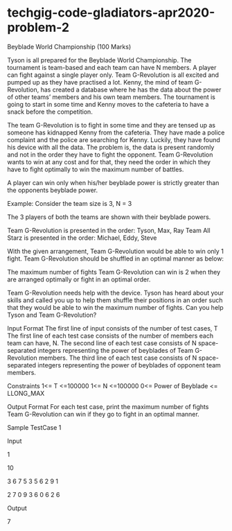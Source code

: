 # techgig-code-gladiators-apr2020-problem-2
Beyblade World Championship (100 Marks)

Tyson is all prepared for the Beyblade World Championship. The tournament is team-based and each team can have N members. A player can fight against a single player only. Team G-Revolution is all excited and pumped up as they have practised a lot. Kenny, the mind of team G-Revolution, has created a database where he has the data about the power of other teams’ members and his own team members. The tournament is going to start in some time and Kenny moves to the cafeteria to have a snack before the competition.

 

The team G-Revolution is to fight in some time and they are tensed up as someone has kidnapped Kenny from the cafeteria. They have made a police complaint and the police are searching for Kenny. Luckily, they have found his device with all the data. The problem is, the data is present randomly and not in the order they have to fight the opponent. Team G-Revolution wants to win at any cost and for that, they need the order in which they have to fight optimally to win the maximum number of battles.

A player can win only when his/her beyblade power is strictly greater than the opponents beyblade power.

Example:
Consider the team size is 3, N = 3


The 3 players of both the teams are shown with their beyblade powers.

 

Team G-Revolution is presented in the order: Tyson, Max, Ray
Team All Starz is presented in the order: Michael, Eddy, Steve

With the given arrangement, Team G-Revolution would be able to win only 1 fight. Team G-Revolution should be shuffled in an optimal manner as below:

 

The maximum number of fights Team G-Revolution can win is 2 when they are arranged optimally or fight in an optimal order.

Team G-Revolution needs help with the device. Tyson has heard about your skills and called you up to help them shuffle their positions in an order such that they would be able to win the maximum number of fights. Can you help Tyson and Team G-Revolution?



Input Format
The first line of input consists of the number of test cases, T
The first line of each test case consists of the number of members each team can have, N.
The second line of each test case consists of N space-separated integers representing the power of beyblades of Team G-Revolution members.
The third line of each test case consists of N space-separated integers representing the power of beyblades of opponent team members.



Constraints
1<= T <=100000
1<= N <=100000
0<= Power of Beyblade <= LLONG_MAX 



Output Format
For each test case, print the maximum number of fights Team G-Revolution can win if they go to fight in an optimal manner.


Sample TestCase 1

Input

1

10

3 6 7 5 3 5 6 2 9 1 

2 7 0 9 3 6 0 6 2 6 

Output

7
